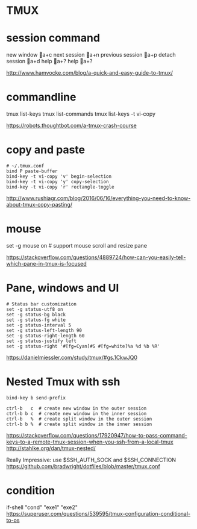 TMUX
===========

# session command
new window              a+c
next session            a+n
previous session        a+p
detach session          a+d
help                    a+?
help                    a+?

<http://www.hamvocke.com/blog/a-quick-and-easy-guide-to-tmux/>
# commandline
tmux list-keys
tmux list-commands
tmux list-keys -t vi-copy

<https://robots.thoughtbot.com/a-tmux-crash-course>


# copy and paste
```
# ~/.tmux.conf
bind P paste-buffer
bind-key -t vi-copy 'v' begin-selection
bind-key -t vi-copy 'y' copy-selection
bind-key -t vi-copy 'r' rectangle-toggle
```


<http://www.rushiagr.com/blog/2016/06/16/everything-you-need-to-know-about-tmux-copy-pasting/>

# mouse
set -g mouse on         # support mouse scroll and resize pane

<https://stackoverflow.com/questions/4889724/how-can-you-easily-tell-which-pane-in-tmux-is-focused>

# Pane, windows and UI
```
# Status bar customization
set -g status-utf8 on
set -g status-bg black
set -g status-fg white
set -g status-interval 5
set -g status-left-length 90
set -g status-right-length 60
set -g status-justify left
set -g status-right '#[fg=Cyan]#S #[fg=white]%a %d %b %R' 
```

<https://danielmiessler.com/study/tmux/#gs.1CkwJQ0>

# Nested Tmux with ssh
```
bind-key b send-prefix

ctrl-b   c  # create new window in the outer session
ctrl-b b c  # create new window in the inner session
ctrl-b   %  # create split window in the outer session
ctrl-b b %  # create split window in the inner session
```
<https://stackoverflow.com/questions/17920947/how-to-pass-command-keys-to-a-remote-tmux-session-when-you-ssh-from-a-local-tmux>
<http://stahlke.org/dan/tmux-nested/>


Really Impressive: use $SSH_AUTH_SOCK   and  $SSH_CONNECTION
<https://github.com/bradwright/dotfiles/blob/master/tmux.conf>

# condition
if-shell "cond" "exe1" "exe2"
<https://superuser.com/questions/539595/tmux-configuration-conditional-to-os>


